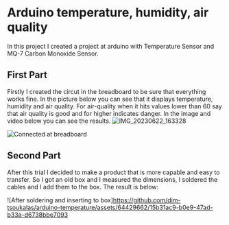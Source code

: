 # Arduino temperature, humidity, air quality
In this project I created a project at arduino with Temperature Sensor and MQ-7 Carbon Monoxide Sensor.

## First Part
Firstly I created the circut in the breadboard to be sure that everything works fine. In the picture below you can see that it displays temperature, humidity and air quality. For air-quality when it hits values lower than 60 say that air quality is good and for higher indicates danger.
In the image and video below you can see the results.
![IMG_20230622_163328](https://github.com/dim-tsoukalas/arduino-temperature/assets/64429662/35adf297-a7bc-41ca-a731-bfd7a98e2d15)


![Connected at breadboard](https://github.com/dim-tsoukalas/arduino-temperature/assets/64429662/1e55bf31-9849-413f-9b47-0c2ff248d245)

## Second Part
After this trial I decided to make a product that is more capable and easy to transfer. So I got an old box and I measured the dimensions, I soldered the cables and I add them to the box. 
The result is below:

![After soldering and inserting to box]https://github.com/dim-tsoukalas/arduino-temperature/assets/64429662/15b31ac9-b0e9-47ad-b33a-d6738bbe7093

